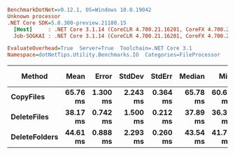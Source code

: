 ``` ini

BenchmarkDotNet=v0.12.1, OS=Windows 10.0.19042
Unknown processor
.NET Core SDK=5.0.300-preview.21180.15
  [Host]     : .NET Core 3.1.14 (CoreCLR 4.700.21.16201, CoreFX 4.700.21.16208), X64 RyuJIT
  Job-SOGKAI : .NET Core 3.1.14 (CoreCLR 4.700.21.16201, CoreFX 4.700.21.16208), X64 RyuJIT

EvaluateOverhead=True  Server=True  Toolchain=.NET Core 3.1  
Namespace=dotNetTips.Utility.Benchmarks.IO  Categories=FileProcessor  

```
|        Method |     Mean |    Error |   StdDev |   StdErr |   Median |      Min |       Q1 |       Q3 |      Max |  Op/s | CI99.9% Margin | Iterations | Kurtosis | MValue | Skewness | Rank | LogicalGroup | Baseline | Code Size |   Gen 0 | Gen 1 | Gen 2 |  Allocated |
|-------------- |---------:|---------:|---------:|---------:|---------:|---------:|---------:|---------:|---------:|------:|---------------:|-----------:|---------:|-------:|---------:|-----:|------------- |--------- |----------:|--------:|------:|------:|-----------:|
|     **CopyFiles** | **65.76 ms** | **1.300 ms** | **2.243 ms** | **0.364 ms** | **65.78 ms** | **60.65 ms** | **64.34 ms** | **67.13 ms** | **71.72 ms** | **15.21** |      **1.3003 ms** |      **38.00** |    **3.131** |  **2.000** |   **0.0481** |    **3** |            ***** |       **No** |    **2.5 KB** |       **-** |     **-** |     **-** |  **141.98 KB** |
|   **DeleteFiles** | **38.17 ms** | **0.742 ms** | **1.500 ms** | **0.212 ms** | **37.89 ms** | **36.30 ms** | **37.08 ms** | **38.71 ms** | **41.91 ms** | **26.20** |      **0.7425 ms** |      **50.00** |    **3.285** |  **2.316** |   **1.0783** |    **1** |            ***** |       **No** |   **1.64 KB** | **76.9231** |     **-** |     **-** | **1025.44 KB** |
| **DeleteFolders** | **44.61 ms** | **0.888 ms** | **2.293 ms** | **0.260 ms** | **43.54 ms** | **41.78 ms** | **42.76 ms** | **46.72 ms** | **50.07 ms** | **22.42** |      **0.8884 ms** |      **78.00** |    **1.989** |  **2.880** |   **0.6663** |    **2** |            ***** |       **No** |   **2.27 KB** |       **-** |     **-** |     **-** |  **111.31 KB** |
